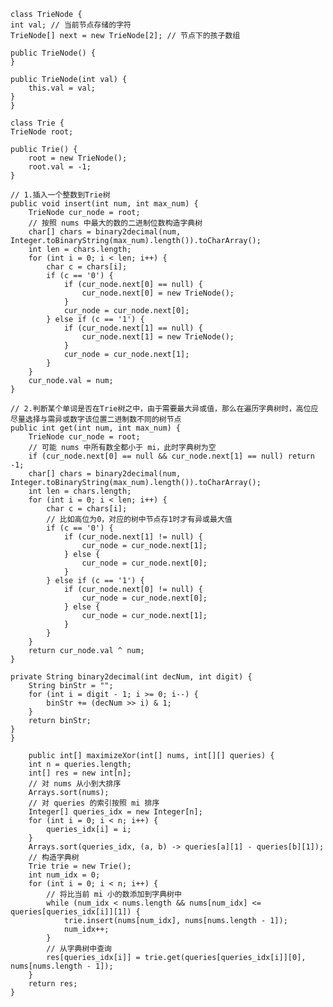     class TrieNode {
    int val; // 当前节点存储的字符
    TrieNode[] next = new TrieNode[2]; // 节点下的孩子数组

    public TrieNode() {
    }

    public TrieNode(int val) {
        this.val = val;
    }
    }

    class Trie {
    TrieNode root;

    public Trie() {
        root = new TrieNode();
        root.val = -1;
    }

    // 1.插入一个整数到Trie树
    public void insert(int num, int max_num) {
        TrieNode cur_node = root;
        // 按照 nums 中最大的数的二进制位数构造字典树
        char[] chars = binary2decimal(num, Integer.toBinaryString(max_num).length()).toCharArray();
        int len = chars.length;
        for (int i = 0; i < len; i++) {
            char c = chars[i];
            if (c == '0') {
                if (cur_node.next[0] == null) {
                    cur_node.next[0] = new TrieNode();
                }
                cur_node = cur_node.next[0];
            } else if (c == '1') {
                if (cur_node.next[1] == null) {
                    cur_node.next[1] = new TrieNode();
                }
                cur_node = cur_node.next[1];
            }
        }
        cur_node.val = num;
    }

    // 2.判断某个单词是否在Trie树之中，由于需要最大异或值，那么在遍历字典树时，高位应尽量选择与需异或数字该位置二进制数不同的树节点
    public int get(int num, int max_num) {
        TrieNode cur_node = root;
        // 可能 nums 中所有数全都小于 mi，此时字典树为空
        if (cur_node.next[0] == null && cur_node.next[1] == null) return -1;
        char[] chars = binary2decimal(num, Integer.toBinaryString(max_num).length()).toCharArray();
        int len = chars.length;
        for (int i = 0; i < len; i++) {
            char c = chars[i];
            // 比如高位为0，对应的树中节点存1时才有异或最大值
            if (c == '0') {
                if (cur_node.next[1] != null) {
                    cur_node = cur_node.next[1];
                } else {
                    cur_node = cur_node.next[0];
                }
            } else if (c == '1') {
                if (cur_node.next[0] != null) {
                    cur_node = cur_node.next[0];
                } else {
                    cur_node = cur_node.next[1];
                }
            }
        }
        return cur_node.val ^ num;
    }

    private String binary2decimal(int decNum, int digit) {
        String binStr = "";
        for (int i = digit - 1; i >= 0; i--) {
            binStr += (decNum >> i) & 1;
        }
        return binStr;
    }
    }
    
        public int[] maximizeXor(int[] nums, int[][] queries) {
        int n = queries.length;
        int[] res = new int[n];
        // 对 nums 从小到大排序
        Arrays.sort(nums);
        // 对 queries 的索引按照 mi 排序
        Integer[] queries_idx = new Integer[n];
        for (int i = 0; i < n; i++) {
            queries_idx[i] = i;
        }
        Arrays.sort(queries_idx, (a, b) -> queries[a][1] - queries[b][1]);
        // 构造字典树
        Trie trie = new Trie();
        int num_idx = 0;
        for (int i = 0; i < n; i++) {
            // 将比当前 mi 小的数添加到字典树中
            while (num_idx < nums.length && nums[num_idx] <= queries[queries_idx[i]][1]) {
                trie.insert(nums[num_idx], nums[nums.length - 1]);
                num_idx++;
            }
            // 从字典树中查询
            res[queries_idx[i]] = trie.get(queries[queries_idx[i]][0], nums[nums.length - 1]);
        }
        return res;
    }
